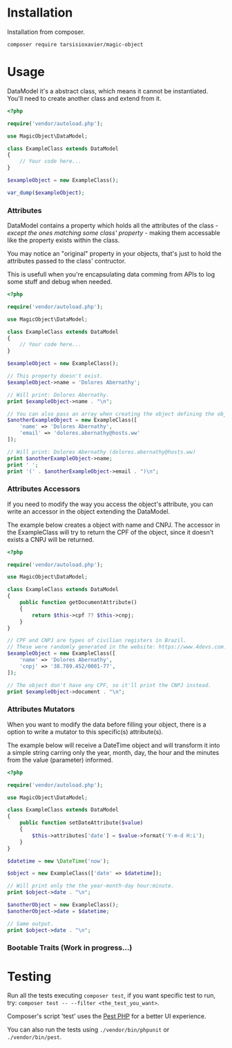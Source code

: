 # Installation

Installation from composer.

```
composer require tarsisioxavier/magic-object
```

# Usage
DataModel it's a abstract class, which means it cannot be instantiated. You'll need to create another class and extend from it.

```PHP
<?php

require('vendor/autoload.php');

use MagicObject\DataModel;

class ExampleClass extends DataModel
{
    // Your code here...
}

$exampleObject = new ExampleClass();

var_dump($exampleObject);
```

### Attributes

DataModel contains a property which holds all the attributes of the class - *except the ones matching some class' property* - making them accessable like the property exists within the class.

You may notice an "original" property in your objects, that's just to hold the attributes passed to the class' contructor.

This is usefull when you're encapsulating data comming from APIs to log some stuff and debug when needed.
```PHP
<?php

require('vendor/autoload.php');

use MagicObject\DataModel;

class ExampleClass extends DataModel
{
    // Your code here...
}

$exampleObject = new ExampleClass();

// This property doesn't exist.
$exampleObject->name = 'Dolores Abernathy';

// Will print: Dolores Abernathy.
print $exampleObject->name . "\n";

// You can also pass an array when creating the object defining the object's attributes.
$anotherExampleObject = new ExampleClass([
    'name' => 'Dolores Abernathy',
    'email' => 'dolores.abernathy@hosts.ww'
]);

// Will print: Dolores Abernathy (dolores.abernathy@hosts.ww)
print $anotherExampleObject->name;
print ' ';
print '(' . $anotherExampleObject->email . ")\n";
```

### Attributes Accessors

If you need to modify the way you access the object's attribute, you can write an accessor in the object extending the DataModel.

The example below creates a object with name and CNPJ. The accessor in the ExampleClass will try to return the CPF of the object, since it doesn't exists a CNPJ will be returned.

```PHP
<?php

require('vendor/autoload.php');

use MagicObject\DataModel;

class ExampleClass extends DataModel
{
    public function getDocumentAttribute()
    {
        return $this->cpf ?? $this->cnpj;
    }
}

// CPF and CNPJ are types of civilian registers in Brazil.
// These were randomly generated in the website: https://www.4devs.com.br/gerador_de_pessoas
$exampleObject = new ExampleClass([
    'name' => 'Dolores Abernathy',
    'cnpj' => '38.789.452/0001-77',
]);

// The object don't have any CPF, so it'll print the CNPJ instead.
print $exampleObject->document . "\n";
```

### Attributes Mutators

When you want to modify the data before filling your object, there is a option to write a mutator to this specific(s) attribute(s).

The example below will receive a DateTime object and will transform it into a simple string carring only the year, month, day, the hour and the minutes from the value (parameter) informed.

```PHP
<?php

require('vendor/autoload.php');

use MagicObject\DataModel;

class ExampleClass extends DataModel
{
    public function setDateAttribute($value)
    {
        $this->attributes['date'] = $value->format('Y-m-d H:i');
    }
}

$datetime = new \DateTime('now');

$object = new ExampleClass(['date' => $datetime]);

// Will print only the the year-month-day hour:minute.
print $object->date . "\n";

$anotherObject = new ExampleClass();
$anotherObject->date = $datetime;

// Same output.
print $object->date . "\n";
```

### Bootable Traits (Work in progress...)

# Testing
Run all the tests executing `composer test`, if you want specific test to run, try: `composer test -- --filter <the_test_you_want>`.

Composer's script 'test' uses the [Pest PHP](https://pestphp.com/) for a better UI experience.

You can also run the tests using `./vendor/bin/phpunit` or `./vendor/bin/pest`.
